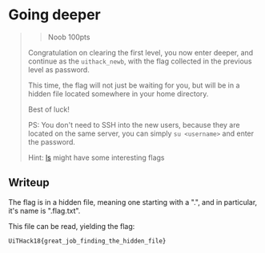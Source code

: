 # Going deeper

> > Noob 100pts
> 
> Congratulation on clearing the first level, you now enter deeper, and continue as the `uithack_newb`, with the flag collected in the previous level as password.
> 
> This time, the flag will not just be waiting for you, but will be in a hidden file located somewhere in your home directory.
> 
> Best of luck!
> 
> PS: You don't need to SSH into the new users, because they are located on the same server, you can simply `su <username>` and enter the password.
> 
> Hint: [ls](https://linux.die.net/man/1/ls) might have some interesting flags

## Writeup

The flag is in a hidden file, meaning one starting with a ".", and in particular, it's name is ".flag.txt".

This file can be read, yielding the flag:

```
UiTHack18{great_job_finding_the_hidden_file}
```
